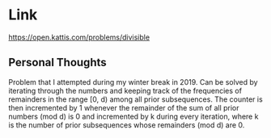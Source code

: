 # Link

https://open.kattis.com/problems/divisible

## Personal Thoughts

Problem that I attempted during my winter break in 2019. Can be solved by iterating through the numbers and keeping track of the frequencies of remainders in the range [0, d) among all prior subsequences. The counter is then incremented by 1 whenever the remainder of the sum of all prior numbers (mod d) is 0 and incremented by k during every iteration, where k is the number of prior subsequences whose remainders (mod d) are 0.

